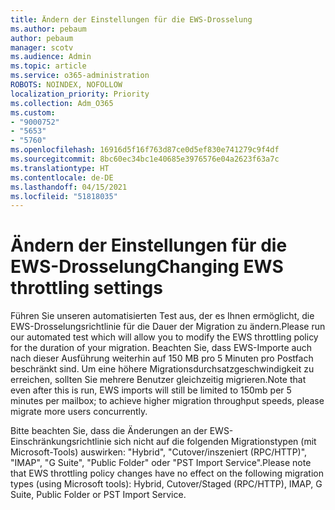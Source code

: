 ```yaml
---
title: Ändern der Einstellungen für die EWS-Drosselung
ms.author: pebaum
author: pebaum
manager: scotv
ms.audience: Admin
ms.topic: article
ms.service: o365-administration
ROBOTS: NOINDEX, NOFOLLOW
localization_priority: Priority
ms.collection: Adm_O365
ms.custom:
- "9000752"
- "5653"
- "5760"
ms.openlocfilehash: 16916d5f16f763d87ce0d5ef830e741279c9f4df
ms.sourcegitcommit: 8bc60ec34bc1e40685e3976576e04a2623f63a7c
ms.translationtype: HT
ms.contentlocale: de-DE
ms.lasthandoff: 04/15/2021
ms.locfileid: "51818035"
---
```

# <a name="changing-ews-throttling-settings"></a><span data-ttu-id="fe3a0-102">Ändern der Einstellungen für die EWS-Drosselung</span><span class="sxs-lookup"><span data-stu-id="fe3a0-102">Changing EWS throttling settings</span></span>

<span data-ttu-id="fe3a0-103">Führen Sie unseren automatisierten Test aus, der es Ihnen ermöglicht, die EWS-Drosselungsrichtlinie für die Dauer der Migration zu ändern.</span><span class="sxs-lookup"><span data-stu-id="fe3a0-103">Please run our automated test which will allow you to modify the EWS throttling policy for the duration of your migration.</span></span> <span data-ttu-id="fe3a0-104">Beachten Sie, dass EWS-Importe auch nach dieser Ausführung weiterhin auf 150 MB pro 5 Minuten pro Postfach beschränkt sind. Um eine höhere Migrationsdurchsatzgeschwindigkeit zu erreichen, sollten Sie mehrere Benutzer gleichzeitig migrieren.</span><span class="sxs-lookup"><span data-stu-id="fe3a0-104">Note that even after this is run, EWS imports will still be limited to 150mb per 5 minutes per mailbox; to achieve higher migration throughput speeds, please migrate more users concurrently.</span></span>

<span data-ttu-id="fe3a0-105">Bitte beachten Sie, dass die Änderungen an der EWS-Einschränkungsrichtlinie sich nicht auf die folgenden Migrationstypen (mit Microsoft-Tools) auswirken: "Hybrid", "Cutover/inszeniert (RPC/HTTP)", "IMAP", "G Suite", "Public Folder" oder "PST Import Service".</span><span class="sxs-lookup"><span data-stu-id="fe3a0-105">Please note that EWS throttling policy changes have no effect on the following migration types (using Microsoft tools): Hybrid, Cutover/Staged (RPC/HTTP), IMAP, G Suite, Public Folder or PST Import Service.</span></span>